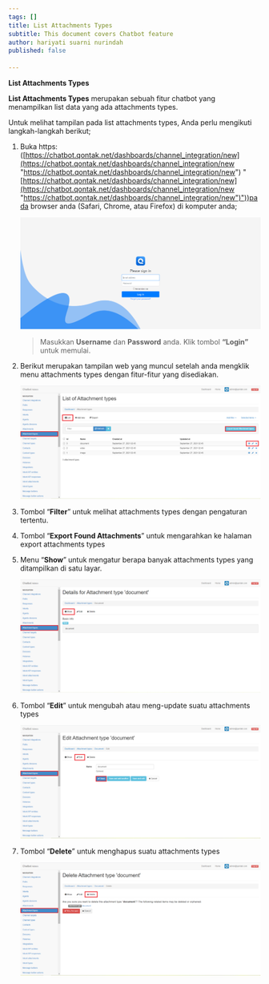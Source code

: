 ```yaml
---
tags: []
title: List Attachments Types
subtitle: This document covers Chatbot feature
author: hariyati suarni nurindah
published: false

---
```

**List Attachments Types**

**List Attachments Types** merupakan sebuah fitur chatbot yang menampilkan list data yang ada attachments types.

Untuk melihat tampilan pada list attachments types, Anda perlu mengikuti langkah-langkah berikut;

1. Buka https: ([https://chatbot.qontak.net/dashboards/channel_integration/new](https://chatbot.qontak.net/dashboards/channel_integration/new "https://chatbot.qontak.net/dashboards/channel_integration/new") "[https://chatbot.qontak.net/dashboards/channel_integration/new](https://chatbot.qontak.net/dashboards/channel_integration/new "https://chatbot.qontak.net/dashboards/channel_integration/new")"))pada browser anda (Safari, Chrome, atau Firefox) di komputer anda;

   ![](/uploads/channell.PNG)

   > Masukkan **Username** dan **Password** anda. Klik tombol **“Login”** untuk memulai.
2. Berikut merupakan tampilan web yang muncul setelah anda mengklik menu attachments types dengan fitur-fitur yang disediakan.

   ![](/uploads/attachments-types-update1.PNG)
3. Tombol “**Filter**” untuk melihat attachments types dengan pengaturan tertentu.
4. Tombol “**Export Found Attachments**” untuk mengarahkan ke halaman export attachments types
5. Menu “**Show**” untuk mengatur berapa banyak attachments types yang ditampilkan di satu layar.

   ![](/uploads/attachments-types-update2.PNG)
6. Tombol “**Edit**” untuk mengubah atau meng-update suatu attachments types

   ![](/uploads/attachments-types-update3.PNG)
7. Tombol “**Delete**” untuk menghapus suatu attachments types

   ![](/uploads/attachments-types-update4.PNG)